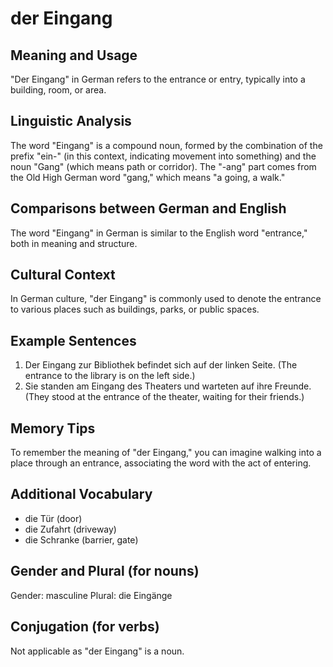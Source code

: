 # der Eingang
## Meaning and Usage
"Der Eingang" in German refers to the entrance or entry, typically into a building, room, or area.

## Linguistic Analysis
The word "Eingang" is a compound noun, formed by the combination of the prefix "ein-" (in this context, indicating movement into something) and the noun "Gang" (which means path or corridor). The "-ang" part comes from the Old High German word "gang," which means "a going, a walk." 

## Comparisons between German and English
The word "Eingang" in German is similar to the English word "entrance," both in meaning and structure.

## Cultural Context
In German culture, "der Eingang" is commonly used to denote the entrance to various places such as buildings, parks, or public spaces.

## Example Sentences
1. Der Eingang zur Bibliothek befindet sich auf der linken Seite. (The entrance to the library is on the left side.)
2. Sie standen am Eingang des Theaters und warteten auf ihre Freunde. (They stood at the entrance of the theater, waiting for their friends.)

## Memory Tips
To remember the meaning of "der Eingang," you can imagine walking into a place through an entrance, associating the word with the act of entering.

## Additional Vocabulary
- die Tür (door)
- die Zufahrt (driveway)
- die Schranke (barrier, gate)

## Gender and Plural (for nouns)
Gender: masculine
Plural: die Eingänge

## Conjugation (for verbs)
Not applicable as "der Eingang" is a noun.